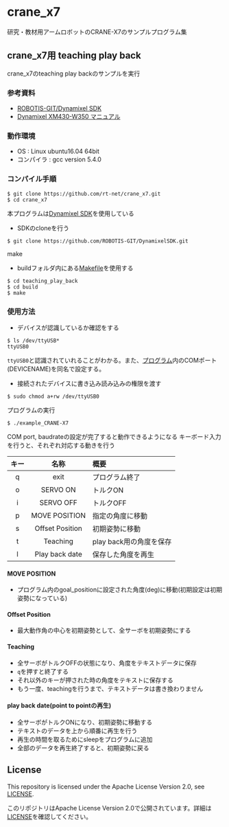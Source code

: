 # crane_x7
研究・教材用アームロボットのCRANE-X7のサンプルプログラム集

## crane_x7用 teaching play back
crane_x7のteaching play backのサンプルを実行
### 参考資料
 * [ROBOTIS-GIT/Dynamixel SDK](https://github.com/ROBOTIS-GIT/DynamixelSDK)
 * [Dynamixel XM430-W350 マニュアル](http://www.besttechnology.co.jp/modules/knowledge/?Dynamixel%20XM430-W350)

### 動作環境
 * OS : Linux ubuntu16.04 64bit
 * コンパイラ : gcc version 5.4.0
 
### コンパイル手順 
   ```
   $ git clone https://github.com/rt-net/crane_x7.git 
   $ cd crane_x7  
   ```
   本プログラムは[Dynamixel SDK](https://github.com/ROBOTIS-GIT/DynamixelSDK)を使用している  
   * SDKのcloneを行う  
   ``` 
   $ git clone https://github.com/ROBOTIS-GIT/DynamixelSDK.git   
   ```
   make
   * buildフォルダ内にある[Makefile](./teaching_play_back/build/Makefile)を使用する
   ```
   $ cd teaching_play_back  
   $ cd build 
   $ make
   ```

### 使用方法
   * デバイスが認識しているか確認をする
   ```
   $ ls /dev/ttyUSB*  
   ttyUSB0
   ```
   `ttyUSB0`と認識されていれることがわかる。また、[プログラム](./teaching_play_back/example_CRANE-X7.cpp)内のCOMポート(DEVICENAME)を同名で設定する。
   * 接続されたデバイスに書き込み読み込みの権限を渡す
   ```
   $ sudo chmod a+rw /dev/ttyUSB0 
   ```
   プログラムの実行
   ```
   $ ./example_CRANE-X7 
   ```
   COM port, baudrateの設定が完了すると動作できるようになる
   キーボード入力を行うと、それぞれ対応する動きを行う

   | キー | 名称 | 概要 |
   |:---:|:---:|:---|
   |q| exit | プログラム終了 |
   |o| SERVO ON | トルクON |
   |i| SERVO OFF | トルクOFF |
   |p| MOVE POSITION | 指定の角度に移動 |
   |s| Offset Position | 初期姿勢に移動 |
   |t| Teaching | play back用の角度を保存 |
   |l| Play back date | 保存した角度を再生 |
   
   #### MOVE POSITION   
   * プログラム内のgoal_positionに設定された角度(deg)に移動(初期設定は初期姿勢になっている)
    
   #### Offset Position  
   * 最大動作角の中心を初期姿勢として、全サーボを初期姿勢にする
    
   #### Teaching   
   * 全サーボがトルクOFFの状態になり、角度をテキストデータに保存   
   * `q`を押すと終了する   
   * それ以外のキーが押された時の角度をテキストに保存する　
   * もう一度、teachingを行うまで、テキストデータは書き換わりません
    
   #### play back date(point to pointの再生)   
   * 全サーボがトルクONになり、初期姿勢に移動する   
   * テキストのデータを上から順番に再生を行う   
   * 再生の時間を取るためにsleepをプログラムに追加   
   * 全部のデータを再生終了すると、初期姿勢に戻る
    
## License

This repository is licensed under the Apache License Version 2.0, see [LICENSE](./LICENSE).

このリポジトリはApache License Version 2.0で公開されています。詳細は[LICENSE](./LICENSE)を確認してください。
